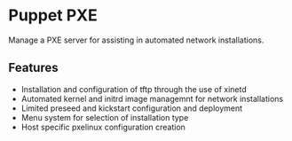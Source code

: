 Puppet PXE
==========

Manage a PXE server for assisting in automated network installations.

Features
--------
  * Installation and configuration of tftp through the use of xinetd
  * Automated kernel and initrd image managemnt for network installations
  * Limited preseed and kickstart configuration and deployment
  * Menu system for selection of installation type
  * Host specific pxelinux configuration creation

